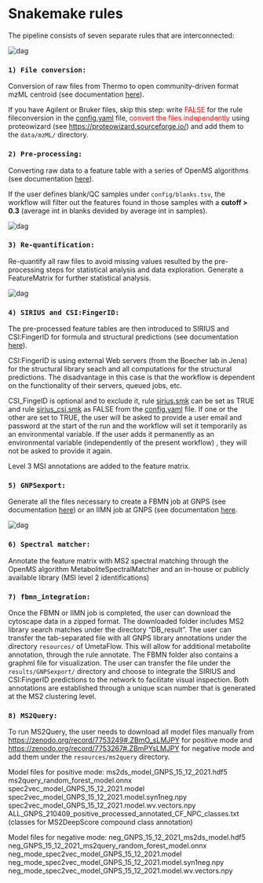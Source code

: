 # Snakemake rules 

The pipeline consists of seven separate rules that are interconnected:

![dag](/images/UmetaFlow.svg) 

### `1) File conversion:`

Conversion of raw files from Thermo to open community-driven format mzML centroid (see documentation [here](https://github.com/compomics/ThermoRawFileParser)).

If you have Agilent or Bruker files, skip this step: write <span style="color: red">FALSE</span> for the rule fileconversion in the [config.yaml](/config/config.yaml) file, <span style="color: red">convert the files independently</span> using proteowizard (see https://proteowizard.sourceforge.io/) and add them to the `data/mzML/` directory.

### `2) Pre-processing:`

Converting raw data to a feature table with a series of OpenMS algorithms (see documentation [here](https://abibuilder.cs.uni-tuebingen.de/archive/openms/Documentation/nightly/html/index.html)). 

If the user defines blank/QC samples under `config/blanks.tsv`, the workflow will filter out the features found in those samples with a **cutoff > 0.3** (average int in blanks devided by average int in samples).

![dag](/images/Preprocessing.svg) 

### `3) Re-quantification:` 

Re-quantify all raw files to avoid missing values resulted by the pre-processing steps for statistical analysis and data exploration. Generate a FeatureMatrix for further statistical analysis. 

![dag](/images/Re-quantification.svg) 

### `4) SIRIUS and CSI:FingerID:`

The pre-processed feature tables are then introduced to SIRIUS and CSI:FingerID for formula and structural predictions (see documentation [here](https://boecker-lab.github.io/docs.sirius.github.io/)). 

CSI:FingerID is using external Web servers (from the Boecher lab in Jena) for the structural library seach and all computations for the structural predictions. The disadvantage in this case is that the workflow is dependent on the functionality of their servers, queued jobs, etc. 

CSI_FingeID is optional and to exclude it, rule [sirius.smk](sirius.smk) can be set as TRUE and rule [sirius_csi.smk](sirius_csi.smk) as FALSE from the [config.yaml](/config/config.yaml) file. If one or the other are set to TRUE, the user will be asked to provide a user email and password at the start of the run and the workflow will set it temporarily as an environmental variable. If the user adds it permanently as an environmental variable (independently of the present workflow) , they will not be asked to provide it again.

Level 3 MSI annotations are added to the feature matrix.

### `5) GNPSexport:` 

Generate all the files necessary to create a FBMN job at GNPS (see documentation [here](https://ccms-ucsd.github.io/GNPSDocumentation/featurebasedmolecularnetworking-with-openms/)) or an IIMN job at GNPS (see documentation [here](https://ccms-ucsd.github.io/GNPSDocumentation/fbmn-iin/#iimn-networks-with-collapsed-ion-identity-edges). 


![dag](/images/GNPSExport.svg) 

### `6) Spectral matcher:`

Annotate the feature matrix with MS2 spectral matching through the OpenMS algorithm MetaboliteSpectralMatcher and an in-house or publicly available library (MSI level 2 identifications)

### `7) fbmn_integration:`

Once the FBMN or IIMN job is completed, the user can download the cytoscape data in a zipped format. The downloaded folder includes MS2 library search matches under the directory “DB_result”. The user can transfer the tab-separated file with all GNPS library annotations under the directory `resources/` of UmetaFlow. This will allow for additional metabolite annotation, through the rule annotate. The FBMN folder also contains a graphml file for visualization. The user can transfer the file under the `results/GNPSexport/` directory and choose to integrate the SIRIUS and CSI:FingerID predictions to the network to facilitate visual inspection. Both annotations are established through a unique scan number that is generated at the MS2 clustering level.

### `8) MS2Query:`

To run MS2Query, the user needs to download all model files manually from https://zenodo.org/record/7753249#.ZBmO_sLMJPY for positive mode and https://zenodo.org/record/7753267#.ZBmPYsLMJPY for negative mode and add them under the `resources/ms2query` directory.

Model files for positive mode:
ms2ds_model_GNPS_15_12_2021.hdf5
ms2query_random_forest_model.onnx
spec2vec_model_GNPS_15_12_2021.model
spec2vec_model_GNPS_15_12_2021.model.syn1neg.npy
spec2vec_model_GNPS_15_12_2021.model.wv.vectors.npy
ALL_GNPS_210409_positive_processed_annotated_CF_NPC_classes.txt (classes for MS2DeepScore compound class annotation)

Model files for negative mode:
neg_GNPS_15_12_2021_ms2ds_model.hdf5
neg_GNPS_15_12_2021_ms2query_random_forest_model.onnx
neg_mode_spec2vec_model_GNPS_15_12_2021.model
neg_mode_spec2vec_model_GNPS_15_12_2021.model.syn1neg.npy
neg_mode_spec2vec_model_GNPS_15_12_2021.model.wv.vectors.npy